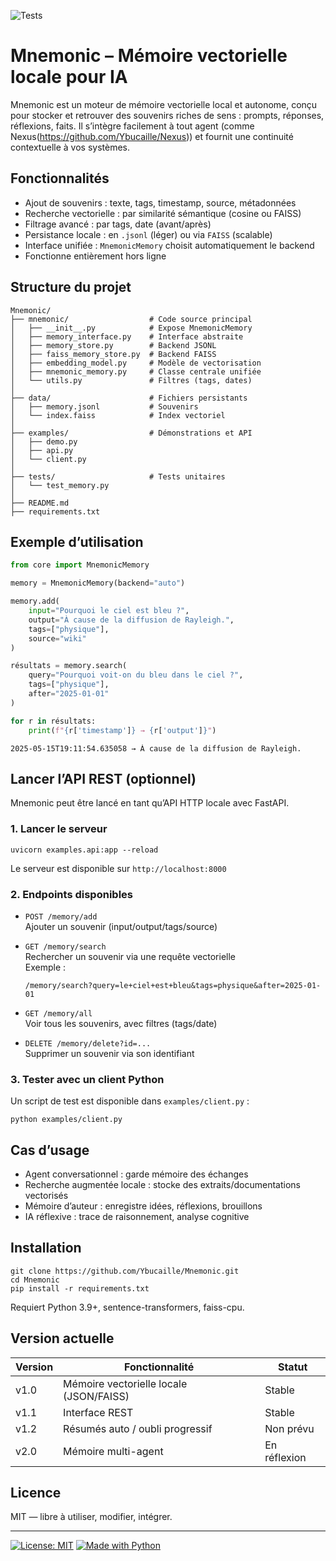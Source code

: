 ![Tests](https://github.com/Ybucaille/Mnemonic/actions/workflows/tests.yml/badge.svg?branch=main)

# Mnemonic – Mémoire vectorielle locale pour IA

Mnemonic est un moteur de mémoire vectorielle local et autonome, conçu pour stocker et retrouver des souvenirs riches de sens : prompts, réponses, réflexions, faits.
Il s’intègre facilement à tout agent (comme Nexus(https://github.com/Ybucaille/Nexus)) et fournit une continuité contextuelle à vos systèmes.

## Fonctionnalités

- Ajout de souvenirs : texte, tags, timestamp, source, métadonnées
- Recherche vectorielle : par similarité sémantique (cosine ou FAISS)
- Filtrage avancé : par tags, date (avant/après)
- Persistance locale : en `.jsonl` (léger) ou via `FAISS` (scalable)
- Interface unifiée : `MnemonicMemory` choisit automatiquement le backend
- Fonctionne entièrement hors ligne

## Structure du projet

```
Mnemonic/
├── mnemonic/                  # Code source principal
│   ├── __init__.py            # Expose MnemonicMemory
│   ├── memory_interface.py    # Interface abstraite
│   ├── memory_store.py        # Backend JSONL
│   ├── faiss_memory_store.py  # Backend FAISS
│   ├── embedding_model.py     # Modèle de vectorisation
│   ├── mnemonic_memory.py     # Classe centrale unifiée
│   └── utils.py               # Filtres (tags, dates)
│
├── data/                      # Fichiers persistants
│   ├── memory.jsonl           # Souvenirs
│   └── index.faiss            # Index vectoriel
│
├── examples/                  # Démonstrations et API
│   ├── demo.py
│   ├── api.py
│   └── client.py
│
├── tests/                     # Tests unitaires
│   └── test_memory.py
│
├── README.md
├── requirements.txt
```

## Exemple d’utilisation

```python
from core import MnemonicMemory

memory = MnemonicMemory(backend="auto")

memory.add(
    input="Pourquoi le ciel est bleu ?",
    output="À cause de la diffusion de Rayleigh.",
    tags=["physique"],
    source="wiki"
)

résultats = memory.search(
    query="Pourquoi voit-on du bleu dans le ciel ?",
    tags=["physique"],
    after="2025-01-01"
)

for r in résultats:
    print(f"{r['timestamp']} → {r['output']}")
```

```
2025-05-15T19:11:54.635058 → À cause de la diffusion de Rayleigh.
```


## Lancer l’API REST (optionnel)

Mnemonic peut être lancé en tant qu’API HTTP locale avec FastAPI.

### 1. Lancer le serveur

```
uvicorn examples.api:app --reload
```

Le serveur est disponible sur `http://localhost:8000`

### 2. Endpoints disponibles

- `POST /memory/add`  
  Ajouter un souvenir (input/output/tags/source)

- `GET /memory/search`  
  Rechercher un souvenir via une requête vectorielle  
  Exemple :  
  ```
  /memory/search?query=le+ciel+est+bleu&tags=physique&after=2025-01-01
  ```

- `GET /memory/all`  
  Voir tous les souvenirs, avec filtres (tags/date)

- `DELETE /memory/delete?id=...`  
  Supprimer un souvenir via son identifiant

### 3. Tester avec un client Python

Un script de test est disponible dans `examples/client.py` :

```
python examples/client.py
```

## Cas d’usage

- Agent conversationnel : garde mémoire des échanges
- Recherche augmentée locale : stocke des extraits/documentations vectorisés
- Mémoire d’auteur : enregistre idées, réflexions, brouillons
- IA réflexive : trace de raisonnement, analyse cognitive

## Installation

```
git clone https://github.com/Ybucaille/Mnemonic.git
cd Mnemonic
pip install -r requirements.txt
```

Requiert Python 3.9+, sentence-transformers, faiss-cpu.

## Version actuelle

| Version | Fonctionnalité                     | Statut     |
|---------|-------------------------------------|------------|
| v1.0    | Mémoire vectorielle locale (JSON/FAISS) | Stable     |
| v1.1    | Interface REST                      | Stable |
| v1.2    | Résumés auto / oubli progressif     | Non prévu  |
| v2.0    | Mémoire multi-agent                 | En réflexion |

## Licence

MIT — libre à utiliser, modifier, intégrer.

---

[![License: MIT](https://img.shields.io/badge/License-MIT-yellow.svg)](https://opensource.org/licenses/MIT)
[![Made with Python](https://img.shields.io/badge/Made%20with-Python-3776AB?logo=python&logoColor=white)](https://www.python.org/)
